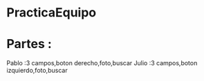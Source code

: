 # PracticaEquipo



# Partes : 
Pablo :3 campos,boton derecho,foto,buscar
Julio :3 campos,boton izquierdo,foto,buscar
